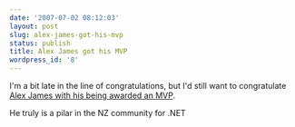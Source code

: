 ```yaml
---
date: '2007-07-02 08:12:03'
layout: post
slug: alex-james-got-his-mvp
status: publish
title: Alex James got his MVP
wordpress_id: '8'
---
```


I'm a bit late in the line of congratulations, but I'd still want to congratulate [Alex James with his being awarded an MVP](http://www.base4.net/Blog.aspx?ID=495).

He truly is a pilar in the NZ community for .NET
